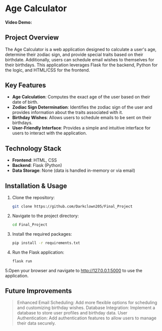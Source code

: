 # Age Calculator
#### Video Demo: <URL HERE>

## Project Overview
The Age Calculator is a web application designed to calculate a user's age, determine their zodiac sign, and provide special traits based on their birthdate. Additionally, users can schedule email wishes to themselves for their birthdays. This application leverages Flask for the backend, Python for the logic, and HTML/CSS for the frontend.

## Key Features
- **Age Calculation**: Computes the exact age of the user based on their date of birth.
- **Zodiac Sign Determination**: Identifies the zodiac sign of the user and provides information about the traits associated with it.
- **Birthday Wishes**: Allows users to schedule emails to be sent on their birthdays.
- **User-Friendly Interface**: Provides a simple and intuitive interface for users to interact with the application.

## Technology Stack
- **Frontend**: HTML, CSS
- **Backend**: Flask (Python)
- **Data Storage**: None (data is handled in-memory or via email)

## Installation & Usage
1. Clone the repository:
   ```bash
   git clone https://github.com/Darkclown205/Final_Project
2. Navigate to the project directory:
   ```bash
   cd Final_Project
3. Install the required packages:
   ```bash
   pip install -r requirements.txt
4. Run the Flask application:
   ```bash
   flask run
5.Open your browser and navigate to http://127.0.0.1:5000 to use the application.

## Future Improvements

>Enhanced Email Scheduling: Add more flexible options for scheduling and customizing birthday wishes.
>Database Integration: Implement a database to store user profiles and birthday data.
>User Authentication: Add authentication features to allow users to manage their data securely.
